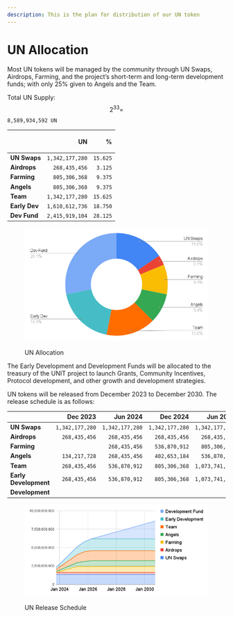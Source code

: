 ```yaml
---
description: This is the plan for distribution of our UN token
---
```


# UN Allocation

Most UN tokens will be managed by the community through UN Swaps, Airdrops, Farming, and the project’s short-term and long-term development funds; with only 25% given to Angels and the Team.

Total UN Supply: $$2^{33}=$$`8,589,934,592 UN`

| <p><br></p>   |          **UN** |    **%** |
| ------------- | --------------: | -------: |
| **UN Swaps**  | `1,342,177,280` | `15.625` |
| **Airdrops**  |   `268,435,456` |  `3.125` |
| **Farming**   |   `805,306,368` |  `9.375` |
| **Angels**    |   `805,306,368` |  `9.375` |
| **Team**      | `1,342,177,280` | `15.625` |
| **Early Dev** | `1,610,612,736` | `18.750` |
| **Dev Fund**  | `2,415,919,104` | `28.125` |



<figure><picture><source srcset="../.gitbook/assets/chart (25).png" media="(prefers-color-scheme: dark)"><img src="../.gitbook/assets/chart (22).png" alt=""></picture><figcaption><p>UN Allocation</p></figcaption></figure>

The Early Development and Development Funds will be allocated to the treasury of the UNIT project to launch Grants, Community Incentives, Protocol development, and other growth and development strategies.

UN tokens will be released from December 2023 to December 2030. The release schedule is as follows:

|                       |        Dec 2023 |        Jun 2024 |        Dec 2024 |        Jun 2025 |        Dec 2025 |        Jun 2026 |        Dec 2026 |        Jun 2027 |        Dec 2027 |        Jun 2028 |        Dec 2028 |        Jun 2029 |        Dec 2029 |        Jun 2030 |        Dec 2030 |
| --------------------- | --------------: | --------------: | --------------: | --------------: | --------------: | --------------: | --------------: | --------------: | --------------: | --------------: | --------------: | --------------: | --------------: | --------------: | --------------: |
| **UN Swaps**          | `1,342,177,280` | `1,342,177,280` | `1,342,177,280` | `1,342,177,280` | `1,342,177,280` | `1,342,177,280` | `1,342,177,280` | `1,342,177,280` | `1,342,177,280` | `1,342,177,280` | `1,342,177,280` | `1,342,177,280` | `1,342,177,280` | `1,342,177,280` | `1,342,177,280` |
| **Airdrops**          |   `268,435,456` |   `268,435,456` |   `268,435,456` |   `268,435,456` |   `268,435,456` |   `268,435,456` |   `268,435,456` |   `268,435,456` |   `268,435,456` |   `268,435,456` |   `268,435,456` |   `268,435,456` |   `268,435,456` |   `268,435,456` |   `268,435,456` |
| **Farming**           |                 |   `268,435,456` |   `536,870,912` |   `805,306,368` |   `805,306,368` |   `805,306,368` |   `805,306,368` |   `805,306,368` |   `805,306,368` |   `805,306,368` |   `805,306,368` |   `805,306,368` |   `805,306,368` |   `805,306,368` |   `805,306,368` |
| **Angels**            |   `134,217,728` |   `268,435,456` |   `402,653,184` |   `536,870,912` |   `671,088,640` |   `805,306,368` |   `805,306,368` |   `805,306,368` |   `805,306,368` |   `805,306,368` |   `805,306,368` |   `805,306,368` |   `805,306,368` |   `805,306,368` |   `805,306,368` |
| **Team**              |   `268,435,456` |   `536,870,912` |   `805,306,368` | `1,073,741,824` | `1,342,177,280` | `1,342,177,280` | `1,342,177,280` | `1,342,177,280` | `1,342,177,280` | `1,342,177,280` | `1,342,177,280` | `1,342,177,280` | `1,342,177,280` | `1,342,177,280` | `1,342,177,280` |
| **Early Development** |   `268,435,456` |   `536,870,912` |   `805,306,368` | `1,073,741,824` | `1,342,177,280` | `1,610,612,736` | `1,610,612,736` | `1,610,612,736` | `1,610,612,736` | `1,610,612,736` | `1,610,612,736` | `1,610,612,736` | `1,610,612,736` | `1,610,612,736` | `1,610,612,736` |
| **Development**       |                 |                 |                 |                 |                 |                 |   `268,435,456` |   `536,870,912` |   `805,306,368` | `1,073,741,824` | `1,342,177,280` | `1,610,612,736` | `1,879,048,192` | `2,147,483,648` | `2,415,919,104` |

<figure><picture><source srcset="../.gitbook/assets/chart (24).png" media="(prefers-color-scheme: dark)"><img src="../.gitbook/assets/chart (23).png" alt=""></picture><figcaption><p>UN Release Schedule</p></figcaption></figure>
